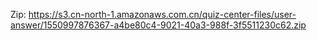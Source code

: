 Zip: https://s3.cn-north-1.amazonaws.com.cn/quiz-center-files/user-answer/1550997876367-a4be80c4-9021-40a3-988f-3f5511230c62.zip